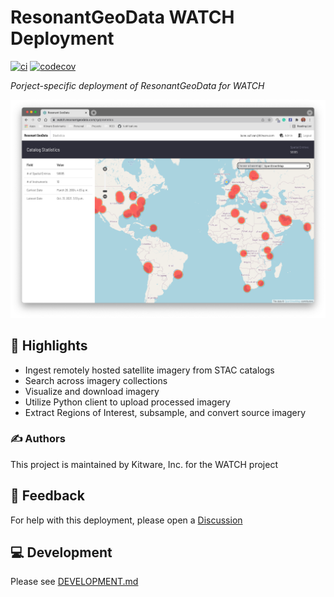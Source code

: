 # ResonantGeoData WATCH Deployment

[![ci](https://github.com/ResonantGeoData/RD-WATCH/actions/workflows/ci.yml/badge.svg)](https://github.com/ResonantGeoData/RD-WATCH/actions/workflows/ci.yml)
[![codecov](https://codecov.io/gh/ResonantGeoData/RD-WATCH/branch/main/graph/badge.svg?token=IVYUDM3FPV)](https://codecov.io/gh/ResonantGeoData/RD-WATCH)

*Porject-specific deployment of ResonantGeoData for WATCH*

![overview](./doc/overview.png)


## 🌟 Highlights

- Ingest remotely hosted satellite imagery from STAC catalogs
- Search across imagery collections
- Visualize and download imagery
- Utilize Python client to upload processed imagery
- Extract Regions of Interest, subsample, and convert source imagery


### ✍️ Authors

This project is maintained by Kitware, Inc. for the WATCH project


## 💭 Feedback

For help with this deployment, please open a [Discussion](https://github.com/ResonantGeoData/RD-WATCH/discussions)


## 💻 Development

Please see [DEVELOPMENT.md](./DEVELOPMENT.md)
